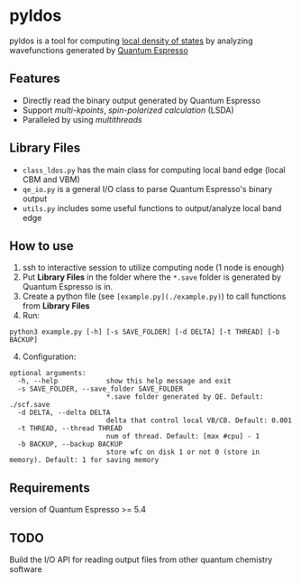 # pyldos

pyldos is a tool for computing [local density of states](https://en.wikipedia.org/wiki/Density_of_states) by analyzing wavefunctions generated by [Quantum Espresso](https://www.quantum-espresso.org)

## Features
* Directly read the binary output generated by Quantum Espresso 
* Support *multi-kpoints*, *spin-polarized calculation* (LSDA)
* Paralleled by using *multithreads* 

## Library Files
* `class_ldos.py` has the main class for computing local band edge (local CBM and VBM)
* `qe_io.py` is a general I/O class to parse Quantum Espresso's binary output
* `utils.py` includes some useful functions to output/analyze local band edge

## How to use

1. ssh to interactive session to utilize computing node (1 node is enough)
2. Put **Library Files** in the folder where the `*.save` folder is generated by Quantum Espresso is in.
3. Create a python file (see `[example.py](./example.py)`) to call functions from **Library Files**
3. Run:
```
python3 example.py [-h] [-s SAVE_FOLDER] [-d DELTA] [-t THREAD] [-b BACKUP]
```
4. Configuration:
```
optional arguments:
  -h, --help            show this help message and exit
  -s SAVE_FOLDER, --save_folder SAVE_FOLDER
                        *.save folder generated by QE. Default: ./scf.save
  -d DELTA, --delta DELTA
                        delta that control local VB/CB. Default: 0.001
  -t THREAD, --thread THREAD
                        num of thread. Default: [max #cpu] - 1
  -b BACKUP, --backup BACKUP
                        store wfc on disk 1 or not 0 (store in memory). Default: 1 for saving memory
```

## Requirements
version of Quantum Espresso >= 5.4

## TODO
Build the I/O API for reading output files from other quantum chemistry software
